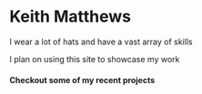 # Keith Matthews

I wear a lot of hats and have a vast array of skills

I plan on using this site to showcase my work

#### Checkout some of my recent projects

[](solartv.md)
